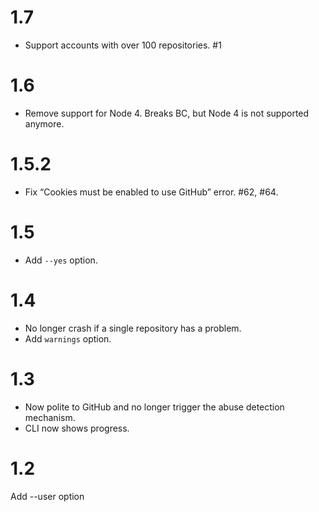 # 1.7

* Support accounts with over 100 repositories. #1

# 1.6

* Remove support for Node 4. Breaks BC, but Node 4 is not supported anymore.

# 1.5.2

* Fix “Cookies must be enabled to use GitHub” error. #62, #64. 

# 1.5

* Add `--yes` option.

# 1.4

* No longer crash if a single repository has a problem.
* Add `warnings` option.

# 1.3

* Now polite to GitHub and no longer trigger the abuse detection mechanism.
* CLI now shows progress.

# 1.2

Add --user option
